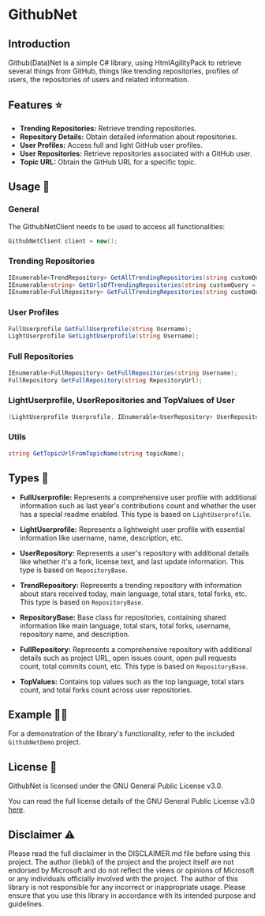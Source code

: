 ﻿# GithubNet


## Introduction

Github(Data)Net is a simple C# library, using HtmlAgilityPack to retrieve several things from GitHub, things like trending repositories, profiles of users, the repositories of users and related information.


## Features ⭐

- **Trending Repositories:** Retrieve trending repositories.
- **Repository Details:** Obtain detailed information about repositories.
- **User Profiles:** Access full and light GitHub user profiles.
- **User Repositories:** Retrieve repositories associated with a GitHub user.
- **Topic URL:** Obtain the GitHub URL for a specific topic.


## Usage 🔧


### General

The GithubNetClient needs to be used to access all functionalities:

```csharp
GithubNetClient client = new();
```


### Trending Repositories

```csharp
IEnumerable<TrendRepository> GetAllTrendingRepositories(string customQuery = "https://github.com/trending");
IEnumerable<string> GetUrlsOfTrendingRepositories(string customQuery = "https://github.com/trending");
IEnumerable<FullRepository> GetFullTrendingRepositories(string customQuery = "https://github.com/trending");
```


### User Profiles

```csharp
FullUserprofile GetFullUserprofile(string Username);
LightUserprofile GetLightUserprofile(string Username);
```


### Full Repositories

```csharp
IEnumerable<FullRepository> GetFullRepositories(string Username);
FullRepository GetFullRepository(string RepositoryUrl);
```


### LightUserprofile, UserRepositories and TopValues of User

```csharp
(LightUserprofile Userprofile, IEnumerable<UserRepository> UserRepositories, TopValues topValues) GetLightUserprofileWithRepositories(string Username);
```


### Utils

```csharp
string GetTopicUrlFromTopicName(string topicName);
```


## Types 🔖

- **FullUserprofile:** Represents a comprehensive user profile with additional information such as last year's contributions count and whether the user has a special readme enabled. This type is based on `LightUserprofile`.

- **LightUserprofile:** Represents a lightweight user profile with essential information like username, name, description, etc.

- **UserRepository:** Represents a user's repository with additional details like whether it's a fork, license text, and last update information. This type is based on `RepositoryBase`.

- **TrendRepository:** Represents a trending repository with information about stars received today, main language, total stars, total forks, etc. This type is based on `RepositoryBase`.

- **RepositoryBase:** Base class for repositories, containing shared information like main language, total stars, total forks, username, repository name, and description.

- **FullRepository:** Represents a comprehensive repository with additional details such as project URL, open issues count, open pull requests count, total commits count, etc. This type is based on `RepositoryBase`.

- **TopValues:** Contains top values such as the top language, total stars count, and total forks count across user repositories.


## Example ✍🏻

For a demonstration of the library's functionality, refer to the included `GithubNetDemo` project.


## License 📜

GithubNet is licensed under the GNU General Public License v3.0.

You can read the full license details of the GNU General Public License v3.0 [here](https://choosealicense.com/licenses/gpl-3.0/).


## Disclaimer ⚠️

Please read the full disclaimer in the DISCLAIMER.md file before using this project. 
The author (liebki) of the project and the project itself are not endorsed by Microsoft and do not reflect the views or opinions of Microsoft or any individuals officially involved with the project.
The author of this library is not responsible for any incorrect or inappropriate usage. Please ensure that you use this library in accordance with its intended purpose and guidelines.